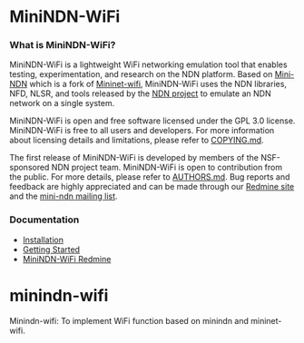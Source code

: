 MiniNDN-WiFi
============

### What is MiniNDN-WiFi?

MiniNDN-WiFi is a lightweight WiFi networking emulation tool that enables testing, experimentation, and
research on the NDN platform. Based on [Mini-NDN](https://github.com/named-data/mini-ndn) which
is a fork of [Mininet-wifi](https://github.com/mininet/mininet), MiniNDN-WiFi uses the NDN libraries,
NFD, NLSR, and tools released by the [NDN project](http://named-data.net/codebase/platform/)
to emulate an NDN network on a single system.

MiniNDN-WiFi is open and free software licensed under the GPL 3.0 license. MiniNDN-WiFi is free to all
users and developers. For more information about licensing details and limitations,
please refer to [COPYING.md](COPYING.md).

The first release of MiniNDN-WiFi is developed by members of the NSF-sponsored NDN project team.
MiniNDN-WiFi is open to contribution from the public.
For more details, please refer to [AUTHORS.md](AUTHORS.md).
Bug reports and feedback are highly appreciated and can be made through our
[Redmine site](http://redmine.named-data.net/projects/mini-ndn) and the
[mini-ndn mailing list](http://www.lists.cs.ucla.edu/mailman/listinfo/mini-ndn).

### Documentation

* [Installation](INSTALL.md)
* [Getting Started](docs/GETTING-STARTED.md)
* [MiniNDN-WiFi Redmine](http://redmine.named-data.net/projects/)

# minindn-wifi
Minindn-wifi: To implement WiFi function based on minindn and mininet-wifi.
